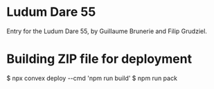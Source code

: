 # Ludum Dare 55

Entry for the Ludum Dare 55, by Guillaume Brunerie and Filip Grudziel.

# Building ZIP file for deployment

$ npx convex deploy --cmd 'npm run build'
$ npm run pack
